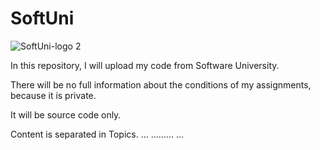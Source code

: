 # SoftUni

![SoftUni-logo 2](https://github.com/Zeus097/SoftUni/assets/142613528/61b8da4c-0e94-4abb-a5dc-4727634faa0f)


In this repository, I will upload my code from Software University.

There will be no full information about the conditions of my assignments, because it is private.

It will be source code only.

Content is separated in Topics.
...
.........
...
